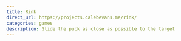 ```yaml
---
title: Rink
direct_url: https://projects.calebevans.me/rink/
categories: games
description: Slide the puck as close as possible to the target
---
```

